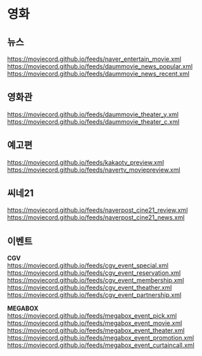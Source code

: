 # 영화

## 뉴스
https://moviecord.github.io/feeds/naver_entertain_movie.xml  
https://moviecord.github.io/feeds/daummovie_news_popular.xml  
https://moviecord.github.io/feeds/daummovie_news_recent.xml  

## 영화관
https://moviecord.github.io/feeds/daummovie_theater_y.xml  
https://moviecord.github.io/feeds/daummovie_theater_c.xml  

## 예고편
https://moviecord.github.io/feeds/kakaotv_preview.xml  
https://moviecord.github.io/feeds/navertv_moviepreview.xml  

## 씨네21
https://moviecord.github.io/feeds/naverpost_cine21_review.xml  
https://moviecord.github.io/feeds/naverpost_cine21_news.xml  

## 이벤트
**CGV**  
https://moviecord.github.io/feeds/cgv_event_special.xml  
https://moviecord.github.io/feeds/cgv_event_reservation.xml  
https://moviecord.github.io/feeds/cgv_event_membership.xml  
https://moviecord.github.io/feeds/cgv_event_theather.xml  
https://moviecord.github.io/feeds/cgv_event_partnership.xml  

**MEGABOX**  
https://moviecord.github.io/feeds/megabox_event_pick.xml  
https://moviecord.github.io/feeds/megabox_event_movie.xml  
https://moviecord.github.io/feeds/megabox_event_theater.xml  
https://moviecord.github.io/feeds/megabox_event_promotion.xml  
https://moviecord.github.io/feeds/megabox_event_curtaincall.xml  
